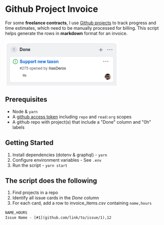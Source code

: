 # Github Project Invoice

For some **freelance contracts**, I use [Github projects](https://github.com/features/project-management/) to track progress and time estimates, which need to be manually processed for billing. This script helps generate the rows in **markdown** format for an invoice.

![Issue](./issue-screenshot.png)

## Prerequisites
- Node & `yarn`
- A [github access token](https://github.com/settings/tokens) including `repo` and `read:org` scopes
- A github repo with project(s) that include a "Done" column and "0h" labels

## Getting Started
1. Install dependencies (dotenv & graphql) - `yarn`
2. Configure environment variables - See `.env`
2. Run the script - `yarn start`

## The script does the following
1. Find projects in a repo
2. Identify all issue cards in the _Done_ column
3. For each card, add a row to invoice_items.csv containing `name,hours`

```
NAME,HOURS
Issue Name - [#1](github.com/link/to/issue/1),12
```